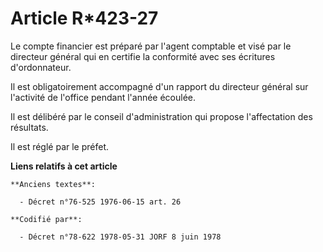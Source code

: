# Article R*423-27

Le compte financier est préparé par l'agent comptable et visé par le directeur général qui en certifie la conformité avec ses
écritures d'ordonnateur.

Il est obligatoirement accompagné d'un rapport du directeur général sur l'activité de l'office pendant l'année écoulée.

Il est délibéré par le conseil d'administration qui propose l'affectation des résultats.

Il est réglé par le préfet.

**Liens relatifs à cet article**

	**Anciens textes**:

	  - Décret n°76-525 1976-06-15 art. 26

	**Codifié par**:

	  - Décret n°78-622 1978-05-31 JORF 8 juin 1978
